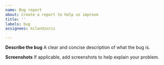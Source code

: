 ```yaml
---
name: Bug report
about: Create a report to help us improve
title: ''
labels: bug
assignees: milandzuris

---
```


**Describe the bug**
A clear and concise description of what the bug is.

**Screenshots**
If applicable, add screenshots to help explain your problem.
